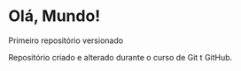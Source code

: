 # Olá, Mundo!
 Primeiro repositório versionado

 Repositório criado e alterado durante o curso de Git t GitHub.
